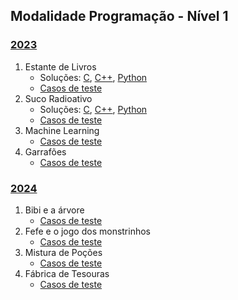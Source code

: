 ## Modalidade Programação - Nível 1

### [2023](provas/ProvaOBI2023_cfp1.pdf)

1. Estante de Livros
    - Soluções: [C](solutions/CF_N1_2023_F1_Estante_de_Livros.c), [C++](solutions/CF_N1_2023_F1_Estante_de_Livros.cpp), [Python](solutions/CF_N1_2023_F1_Estante_de_Livros.py)
    - [Casos de teste](test_set/2023cfpj_estante.zip)
2. Suco Radioativo
    - Soluções: [C](solutions/CF_N1_2023_F1_Suco.c), [C++](solutions/CF_N1_2023_F1_Suco.cpp), [Python](solutions/CF_N1_2023_F1_Suco.py)
    - [Casos de teste](test_set/2023cfpj_suco.zip)
3. Machine Learning
    - [Casos de teste](test_set/2023cfp1_machine-learning.zip)
4. Garrafões
    - [Casos de teste](test_set/2023cfp1_garrafoes.zip)


### [2024](provas/ProvaOBI2024_cfp1.pdf)

1. Bibi e a árvore
    - [Casos de teste](test_set/2024cfp1_bibi.zip)
2. Fefe e o jogo dos monstrinhos
    - [Casos de teste](test_set/2024cfp1_monstrinhos.zip)
3. Mistura de Poções
    - [Casos de teste](test_set/2024cfp1_mistura.zip)
4. Fábrica de Tesouras
    - [Casos de teste](test_set/2024cfpj_tesoura.zip)
